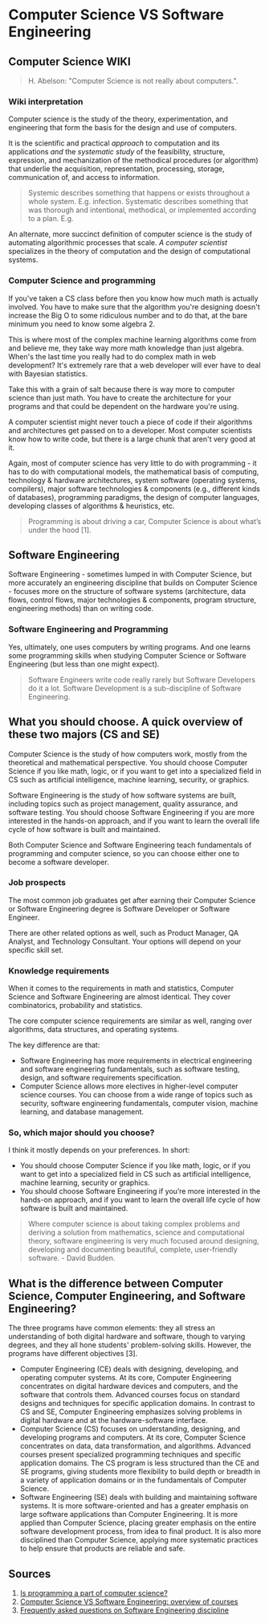# Computer Science VS Software Engineering

## Computer Science WIKI

> H. Abelson: "Computer Science is not really about computers.".

### Wiki interpretation

Computer science is the study of the theory, experimentation, and engineering that form the basis for the design and use of computers.

It is the scientific and practical *approach* to computation and its applications *and* the *systematic study* of the feasibility, structure, expression, and mechanization of the methodical procedures (or algorithm) that underlie the acquisition, representation, processing, storage, communication of, and access to information.

> Systemic describes something that happens or exists throughout a whole system. E.g. infection.
> Systematic describes something that was thorough and intentional, methodical, or implemented according to a plan. E.g.

An alternate, more succinct definition of computer science is the study of automating algorithmic processes that scale. *A computer scientist* specializes in the theory of computation and the design of computational systems.

### Computer Science and programming

If you've taken a CS class before then you know how much math is actually involved. You have to make sure that the algorithm you're designing doesn't increase the Big O to some ridiculous number and to do that, at the bare minimum you need to know some algebra 2.

This is where most of the complex machine learning algorithms come from and believe me, they take way more math knowledge than just algebra. When's the last time you really had to do complex math in web development? It's extremely rare that a web developer will ever have to deal with Bayesian statistics.

Take this with a grain of salt because there is way more to computer science than just math. You have to create the architecture for your programs and that could be dependent on the hardware you're using.

A computer scientist might never touch a piece of code if their algorithms and architectures get passed on to a developer. Most computer scientists know how to write code, but there is a large chunk that aren't very good at it.

Again, most of computer science has very little to do with programming - it has to do with computational models, the mathematical basis of computing, technology & hardware architectures, system software (operating systems, compilers), major software technologies & components (e.g., different kinds of databases), programming paradigms, the design of computer languages, developing classes of algorithms & heuristics, etc.

> Programming is about driving a car, Computer Science is about what’s under the hood [1].

## Software Engineering

Software Engineering - sometimes lumped in with Computer Science, but more accurately an engineering discipline that builds on Computer Science - focuses more on the structure of software systems (architecture, data flows, control flows, major technologies & components, program structure, engineering methods) than on writing code.

### Software Engineering and Programming

Yes, ultimately, one uses computers by writing programs. And one learns some programming skills when studying Computer Science or Software Engineering (but less than one might expect).

> Software Engineers write code really rarely but Software Developers do it a lot. Software Development is a sub-discipline of Software Engineering.

## What you should choose. A quick overview of these two majors (CS and SE)

Computer Science is the study of how computers work, mostly from the theoretical and mathematical perspective.
You should choose Computer Science if you like math, logic, or if you want to get into a specialized field in CS such as artificial intelligence, machine learning, security, or graphics.

Software Engineering is the study of how software systems are built, including topics such as project management, quality assurance, and software testing.
You should choose Software Engineering if you are more interested in the hands-on approach, and if you want to learn the overall life cycle of how software is built and maintained.

Both Computer Science and Software Engineering teach fundamentals of programming and computer science, so you can choose either one to become a software developer.

### Job prospects

The most common job graduates get after earning their Computer Science or Software Engineering degree is Software Developer or Software Engineer.

There are other related options as well, such as Product Manager, QA Analyst, and Technology Consultant. Your options will depend on your specific skill set.

### Knowledge requirements

When it comes to the requirements in math and statistics, Computer Science and Software Engineering are almost identical. They cover combinatorics, probability and statistics.

The core computer science requirements are similar as well, ranging over algorithms, data structures, and operating systems.

The key difference are that:

- Software Engineering has more requirements in electrical engineering and software engineering fundamentals, such as software testing, design, and software requirements specification.
- Computer Science allows more electives in higher-level computer science courses. You can choose from a wide range of topics such as security, software engineering fundamentals, computer vision, machine learning, and database management.

### So, which major should you choose?

I think it mostly depends on your preferences. In short:

- You should choose Computer Science if you like math, logic, or if you want to get into a specialized field in CS such as artificial intelligence, machine learning, security or graphics.
- You should choose Software Engineering if you’re more interested in the hands-on approach, and if you want to learn the overall life cycle of how software is built and maintained.

> Where computer science is about taking complex problems and deriving a solution from mathematics, science and computational theory, software engineering is very much focused around designing, developing and documenting beautiful, complete, user-friendly software. - David Budden.

## What is the difference between Computer Science, Computer Engineering, and Software Engineering?

The three programs have common elements:  they all stress an understanding of both digital hardware and software, though to varying degrees, and they all hone students' problem-solving skills. However, the programs have different objectives [3].

- Computer Engineering (CE) deals with designing, developing, and operating computer systems.  At its core, Computer Engineering concentrates on digital hardware devices and computers, and the software that controls them.  Advanced courses focus on standard designs and techniques for specific application domains. In contrast to CS and SE, Computer Engineering emphasizes solving problems in digital hardware and at the hardware-software interface.
- Computer Science (CS) focuses on understanding, designing, and developing programs and computers. At its core, Computer Science concentrates on data, data transformation, and algorithms. Advanced courses present specialized programming techniques and specific application domains. The CS program is less structured than the CE and SE programs, giving students more flexibility to build depth or breadth in a variety of application domains or in the fundamentals of Computer Science.
- Software Engineering (SE) deals with building and maintaining software systems. It is more software-oriented and has a greater emphasis on large software applications than Computer Engineering. It is more applied than Computer Science, placing greater emphasis on the entire software development process, from idea to final product.  It is also more disciplined than Computer Science, applying more systematic practices to help ensure that products are reliable and safe.

## Sources

1. [Is programming a part of computer science?](https://www.quora.com/Is-programming-a-part-of-computer-science/answer/Miles-Fidelman/)
2. [Computer Science VS Software Engineering: overview of courses](https://www.freecodecamp.org/news/computer-science-vs-software-engineering-which-one-is-a-better-major-88482c38446b/)
3. [Frequently asked questions on Software Engineering discipline](https://uwaterloo.ca/software-engineering/future-undergraduate-students/frequently-asked-questions)
